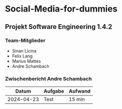 #  Social-Media-for-dummies
##  Projekt Software Engineering 1.4.2

### Team-Mitglieder
- Sinan Licina
- Felix Lang
- Marius Mattes
- Andre Schambach

### Zwischenbericht Andre Schambach
| Datum | Aufgabe | Aufwand |
| -------- | -------- | -------- |
| 2024-04-23 | Test | 15 min |